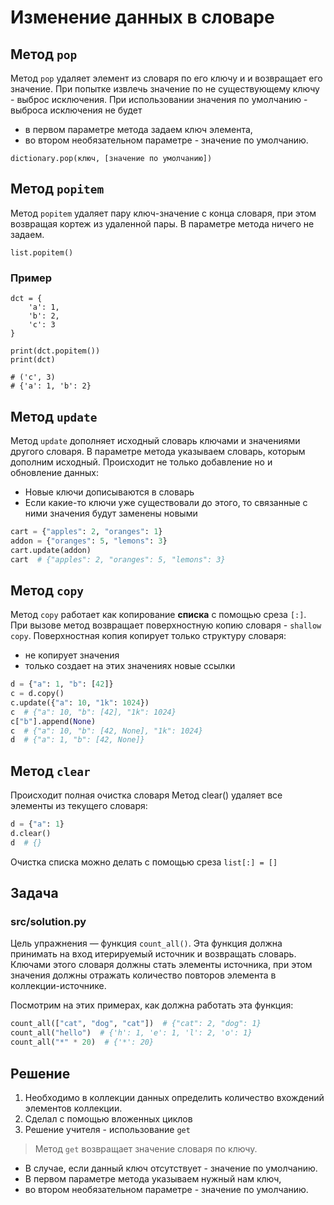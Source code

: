 # Изменение данных в словаре

## Метод `pop`

Метод `pop` удаляет элемент из словаря по его ключу и и возвращает его значение.
При попытке извлечь значение по не существующему ключу - выброс исключения.
При использовании значения по умолчанию - выброса исключения не будет

- в первом параметре метода задаем ключ элемента,
- во втором необязательном параметре - значение по умолчанию.

```
dictionary.pop(ключ, [значение по умолчанию])
```

## Метод `popitem`

Метод `popitem` удаляет пару ключ-значение с конца словаря, при этом возвращая кортеж из удаленной пары. В параметре метода ничего не задаем.

```
list.popitem()
```

### Пример

```
dct = {
	'a': 1,
	'b': 2,
	'c': 3
}

print(dct.popitem())
print(dct)

# ('c', 3)
# {'a': 1, 'b': 2}
```

## Метод `update`

Метод `update` дополняет исходный словарь ключами и значениями другого словаря. В параметре метода указываем словарь, которым дополним исходный.
Происходит не только добавление но и обновление данных:

- Новые ключи дописываются в словарь
- Если какие-то ключи уже существовали до этого, то связанные с ними значения будут заменены новыми

```python
cart = {"apples": 2, "oranges": 1}
addon = {"oranges": 5, "lemons": 3}
cart.update(addon)
cart  # {"apples": 2, "oranges": 5, "lemons": 3}
```

## Метод `copy`

Метод `copy` работает как копирование **списка** с помощью среза `[:]`.
При вызове метод возвращает поверхностную копию словаря - `shallow copy`.
Поверхностная копия копирует только структуру словаря:

- не копирует значения
- только создает на этих значениях новые ссылки

```python
d = {"a": 1, "b": [42]}
c = d.copy()
c.update({"a": 10, "1k": 1024})
c  # {"a": 10, "b": [42], "1k": 1024}
c["b"].append(None)
c  # {"a": 10, "b": [42, None], "1k": 1024}
d  # {"a": 1, "b": [42, None]}
```

## Метод `clear`

Происходит полная очистка словаря
Метод clear() удаляет все элементы из текущего словаря:

```python
d = {"a": 1}
d.clear()
d  # {}
```

Очистка списка можно делать с помощью среза `list[:] = []`

## Задача

### src/solution.py

Цель упражнения — функция `count_all()`. Эта функция должна принимать на вход итерируемый источник и возвращать словарь. Ключами этого словаря должны стать элементы источника, при этом значения должны отражать количество повторов элемента в коллекции-источнике.

Посмотрим на этих примерах, как должна работать эта функция:

```python
count_all(["cat", "dog", "cat"])  # {"cat": 2, "dog": 1}
count_all("hello")  # {'h': 1, 'e': 1, 'l': 2, 'o': 1}
count_all("*" * 20)  # {'*': 20}
```

## Решение

1. Необходимо в коллекции данных определить количество вхождений элементов коллекции.
2. Сделал с помощью вложенных циклов
3. Решение учителя - использование `get`

> Метод `get` возвращает значение словаря по ключу.

- В случае, если данный ключ отсутствует - значение по умолчанию.
- В первом параметре метода указываем нужный нам ключ,
- во втором необязательном параметре - значение по умолчанию.
